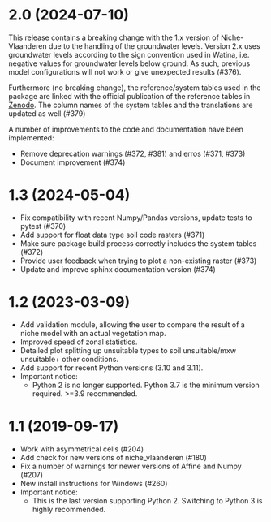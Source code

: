 # 2.0 (2024-07-10)

This release contains a breaking change with the 1.x version of Niche-Vlaanderen due to
the handling of the groundwater levels. Version 2.x uses groundwater levels according 
to the sign convention used in Watina, i.e. negative values for groundwater levels 
below ground. As such, previous model configurations will not work or give unexpected
results (#376).

Furthermore (no breaking change), the reference/system tables used in the package are 
linked with the official publication of the reference tables in 
[Zenodo](https://zenodo.org/doi/10.5281/zenodo.10417821). The column names of the
system tables and the translations are updated as well (#379)

A number of improvements to the code and documentation have been implemented: 
 
* Remove deprecation warnings (#372, #381) and erros (#371, #373)
* Document improvement (#374)

# 1.3 (2024-05-04)


* Fix compatibility with recent Numpy/Pandas versions, update tests to pytest (#370)
* Add support for float data type soil code rasters (#371)
* Make sure package build process correctly includes the system tables (#372)
* Provide user feedback when trying to plot a non-existing raster (#373) 
* Update and improve sphinx documentation version (#374)

# 1.2 (2023-03-09)

* Add validation module, allowing the user to compare the result of a niche model with an actual vegetation map.
* Improved speed of zonal statistics.
* Detailed plot splitting up unsuitable types to soil unsuitable/mxw unsuitable+ other conditions.
* Add support for recent Python versions (3.10 and 3.11).
* Important notice:
  * Python 2 is no longer supported. Python 3.7 is the minimum version required. >=3.9 recommended.

# 1.1 (2019-09-17)

* Work with asymmetrical cells (#204)
* Add check for new versions of niche_vlaanderen (#180)
* Fix a number of warnings for newer versions of Affine and Numpy (#207)
* New install instructions for Windows (#260)
* Important notice: 
  * This is the last version supporting Python 2. Switching to Python 3 is highly recommended.
